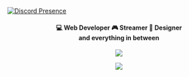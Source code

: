 
[![Discord Presence](https://lanyard.cnrad.dev/api/879740287801495572)](https://discord.com/users/879740287801495572)


<p>
<p align="center">
	<h4 align="center">
    💻 Web Developer 
    🎮 Streamer  
    📏 Designer <br>
	and everything in between
	</h4>
</p>
<p align="center">
    <img  src="https://github-readme-stats.vercel.app/api?username=ryzenen&theme=github_dark&hide_border=true" />
</p>
<p align="center">
	<img  src="http://github-readme-streak-stats.herokuapp.com?user=ryzenen&theme=github-dark&date_format=j%2Fn%5B%2FY%5D&border=DDDDDD00"/>
</p>
